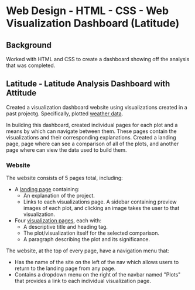 # Web Design - HTML - CSS - Web Visualization Dashboard (Latitude)

## Background

Worked with HTML and CSS to create a dashboard showing off the analysis that was completed.

## Latitude - Latitude Analysis Dashboard with Attitude

Created a visualization dashboard website using visualizations created in a past projectg. Specifically, plotted [weather data](Resources/cities.csv).

In building this dashboard, created individual pages for each plot and a means by which can navigate between them. These pages contain the visualizations and their corresponding explanations. Created a landing page, page where can see a comparison of all of the plots, and another page where can view the data used to build them.

### Website 

The website consists of 5 pages total, including:

* A [landing page](#landing-page) containing:
  * An explanation of the project.
  * Links to each visualizations page. A sidebar containing preview images of each plot, and clicking an image takes the user to that visualization.
* Four [visualization pages](#visualization-pages), each with:
  * A descriptive title and heading tag.
  * The plot/visualization itself for the selected comparison.
  * A paragraph describing the plot and its significance.

The website, at the top of every page, have a navigation menu that:

* Has the name of the site on the left of the nav which allows users to return to the landing page from any page.
* Contains a dropdown menu on the right of the navbar named "Plots" that provides a link to each individual visualization page.


